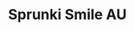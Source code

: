 ---
slug: sprunki-smile-au
title: Sprunki Smile AU
description: "Sprunki Smile AU is an exciting online game. Play for free directly in your browser!"
icon: /images/popular_mods/Sprunki Smile AU.png
url: https://wowtbc.net/sprunkin/smile-au/index.html
previewImage: /images/popular_mods/Sprunki Smile AU.png
type: popular mods

# SEO配置
seo:
  title: "Sprunki Smile AU - Play Free Online Game | Fun Browser Games"
  description: "Sprunki Smile AU - Play this fun online game for free in your browser. No download required!"
  ogImage: "/images/popular_mods/Sprunki Smile AU.png"
  keywords: "sprunki-smile-au, online game, browser game, free game, popular mods game, play online"

videoUrls:
  - https://www.youtube.com/embed/example1
  - https://www.youtube.com/embed/example2

whyPlay:
  title: "Why Play Sprunki Smile AU?"
  items:
    - "Immersive Gameplay: Sprunki Smile AU offers an engaging and immersive gaming experience that will keep you entertained for hours"
    - "Challenging Levels: Test your skills with increasingly difficult challenges and obstacles"
    - "Beautiful Graphics: Enjoy stunning visuals and smooth animations that bring the game world to life"
    - "Regular Updates: New content and features are added regularly to keep the game fresh and exciting"
    - "Free to Play: Experience all the fun without spending a penny"
    - "Community Features: Connect with other players, share strategies, and compete for high scores"
    - "Cross-Platform: Play on any device with a web browser, no downloads required"

features:
  title: "Key Features of Sprunki Smile AU"
  image: "/images/popular_mods/Sprunki Smile AU.png"
  items:
    - "Intuitive Controls: Easy to learn controls make Sprunki Smile AU accessible for players of all skill levels"
    - "Multiple Game Modes: Enjoy various gameplay options that provide different challenges and experiences"
    - "Character Customization: Personalize your gaming experience with unique characters and items"
    - "Achievement System: Complete special tasks to earn rewards and recognition"
    - "Leaderboards: Compete with players worldwide and see who can achieve the highest scores"

characteristics:
  title: "Game Characteristics"
  image: "/images/popular_mods/Sprunki Smile AU.png"
  items:
    - "Genre: Popular mods game with elements of strategy and skill"
    - "Difficulty: Suitable for both casual gamers and those seeking a challenge"
    - "Play Time: Quick sessions or extended gameplay, depending on your preference"
    - "Art Style: Vibrant and engaging visuals that enhance the gaming experience"
    - "Sound Design: Immersive audio that complements the gameplay perfectly"

info: "Sprunki Smile AU is an exciting online game that offers players a unique and engaging gaming experience. With its intuitive controls, stunning visuals, and challenging gameplay, Sprunki Smile AU provides hours of entertainment for players of all ages and skill levels. Whether you're looking for a quick gaming session during a break or an extended play session, Sprunki Smile AU delivers an immersive experience that will keep you coming back for more. The game features multiple levels of increasing difficulty, ensuring that players are constantly challenged as they progress. With regular updates adding new content and features, Sprunki Smile AU remains fresh and exciting, providing endless entertainment options for its growing community of players."

howToPlayIntro: "Welcome to Sprunki Smile AU! This guide will walk you through the basics and help you master the game. Whether you're a beginner or looking to improve your skills, these tips and instructions will enhance your gaming experience."

howToPlaySteps:
  - title: "Getting Started"
    description: "Begin your Sprunki Smile AU adventure by familiarizing yourself with the controls. Use your keyboard or mouse to navigate through the game interface. The tutorial will guide you through the basic mechanics and help you understand the objectives."
  - title: "Understanding the Objectives"
    description: "In Sprunki Smile AU, your main goal is to progress through levels by completing specific objectives. Each level presents unique challenges that require different strategies and approaches."
  - title: "Mastering the Controls"
    description: "Practice using the controls to improve your precision and reaction time. Sprunki Smile AU requires quick reflexes and strategic thinking to overcome obstacles and defeat opponents."
  - title: "Utilizing Power-ups"
    description: "Collect power-ups throughout the game to enhance your abilities and overcome difficult challenges. Each power-up offers unique advantages that can be crucial for success."
  - title: "Developing Strategies"
    description: "As you progress in Sprunki Smile AU, develop effective strategies for different scenarios. Analyze patterns, anticipate challenges, and adapt your approach to maximize your performance."

faq:
  title: "Frequently Asked Questions about Sprunki Smile AU"
  items:
    - question: "Is Sprunki Smile AU free to play?"
      answer: "Yes, Sprunki Smile AU is completely free to play directly in your web browser. No downloads or purchases are required to enjoy the full game experience."
    - question: "Can I play Sprunki Smile AU on mobile devices?"
      answer: "Yes, Sprunki Smile AU is optimized for both desktop and mobile play. You can enjoy the game on any device with a web browser and internet connection."
    - question: "Are there any in-game purchases?"
      answer: "While Sprunki Smile AU is free to play, there may be optional in-game purchases available for cosmetic items or additional features that don't affect core gameplay."
    - question: "How often is Sprunki Smile AU updated?"
      answer: "The developers regularly update Sprunki Smile AU with new content, features, and improvements based on player feedback and game performance."
    - question: "Can I play Sprunki Smile AU offline?"
      answer: "Currently, Sprunki Smile AU requires an internet connection to play as it's a browser-based online game."
    - question: "Is Sprunki Smile AU suitable for children?"
      answer: "Yes, Sprunki Smile AU is designed to be family-friendly and suitable for players of all ages."
    - question: "How do I report bugs or issues?"
      answer: "If you encounter any problems while playing Sprunki Smile AU, you can report them through the game's support page or contact the developers directly through their website."
    - question: "Still Have Questions?"
      answer: "If you have additional questions about Sprunki Smile AU that aren't covered in this FAQ, please visit our support center or contact our customer service team for assistance."
---